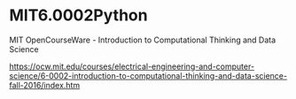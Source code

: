 # MIT6.0002Python
MIT OpenCourseWare - Introduction to Computational Thinking and Data Science

https://ocw.mit.edu/courses/electrical-engineering-and-computer-science/6-0002-introduction-to-computational-thinking-and-data-science-fall-2016/index.htm
